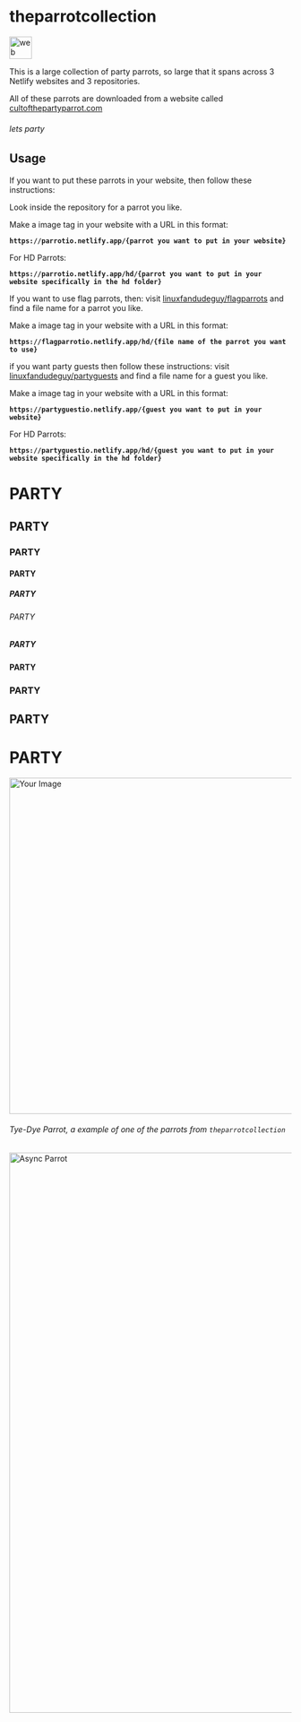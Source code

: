 # theparrotcollection
<img src="https://skillicons.dev/icons?i=netlify" alt="web dev" height="40"/>

This is a large collection of party parrots, so large that it spans across 3 Netlify websites and 3 repositories.

All of these parrots are downloaded from a website called [cultofthepartyparrot.com](https://cultofthepartyparrot.com/)

###### lets party

## Usage
If you want to put these parrots in your website, then follow these instructions:

Look inside the repository for a parrot you like.

Make a image tag in your website with a URL in this format:

**`https://parrotio.netlify.app/{parrot you want to put in your website}`**

For HD Parrots:



**`https://parrotio.netlify.app/hd/{parrot you want to put in your website specifically in the hd folder}`**

If you want to use flag parrots, then:
visit [linuxfandudeguy/flagparrots](https://github.com/linuxfandudeguy/flagparrots/tree/master) and find a file name for a parrot you like.

Make a image tag in your website with a URL in this format:

**`https://flagparrotio.netlify.app/hd/{file name of the parrot you want to use}`**

if you want party guests then follow these instructions:
visit [linuxfandudeguy/partyguests](https://github.com/linuxfandudeguy/partyguests/tree/master) and find a file name for a guest you like.

Make a image tag in your website with a URL in this format:

**`https://partyguestio.netlify.app/{guest you want to put in your website}`**

For HD Parrots:



**`https://partyguestio.netlify.app/hd/{guest you want to put in your website specifically in the hd folder}`**

# PARTY
## PARTY
### PARTY
#### PARTY
##### PARTY
###### PARTY
##### PARTY
#### PARTY
### PARTY
## PARTY
# PARTY 


<img src="https://parrotio.netlify.app/hd/tiedyeparrot.gif" alt="Your Image" width="600"/>

###### Tye-Dye Parrot, a example of one of the parrots from `theparrotcollection`


<img src="https://parrotio.netlify.app/asyncparrot.gif" alt="Async Parrot" width="1000">
